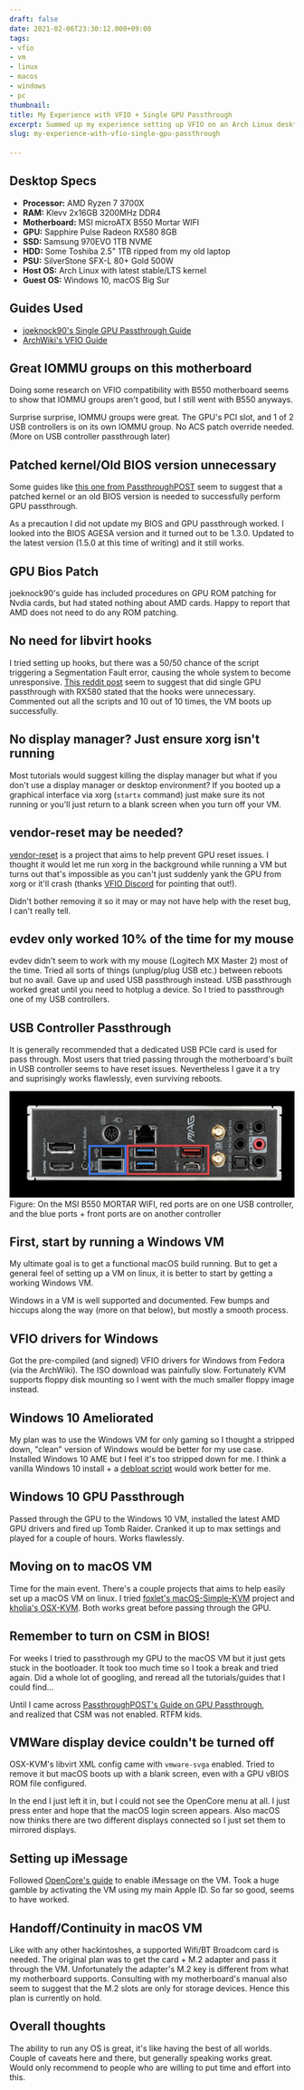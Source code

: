 ```yaml
---
draft: false
date: 2021-02-06T23:30:12.000+09:00
tags:
- vfio
- vm
- linux
- macos
- windows
- pc
thumbnail:
title: My Experience with VFIO + Single GPU Passthrough
excerpt: Summed up my experience setting up VFIO on an Arch Linux desktop.
slug: my-experience-with-vfio-single-gpu-passthrough

---
```

## Desktop Specs

* **Processor:** AMD Ryzen 7 3700X
* **RAM:** Klevv 2x16GB 3200MHz DDR4
* **Motherboard:** MSI microATX B550 Mortar WIFI
* **GPU:** Sapphire Pulse Radeon RX580 8GB
* **SSD:** Samsung 970EVO 1TB NVME
* **HDD:** Some Toshiba 2.5" 1TB ripped from my old laptop
* **PSU:** SilverStone SFX-L 80+ Gold 500W
* **Host OS:** Arch Linux with latest stable/LTS kernel
* **Guest OS:** Windows 10, macOS Big Sur

## Guides Used

* [joeknock90's Single GPU Passthrough Guide](https://github.com/joeknock90/Single-GPU-Passthrough)
* [ArchWiki's VFIO Guide](https://wiki.archlinux.org/index.php/PCI_passthrough_via_OVMF)

## Great IOMMU groups on this motherboard

Doing some research on VFIO compatibility with B550 motherboard seems to show that IOMMU groups aren't good, but I still went with B550 anyways.

Surprise surprise, IOMMU groups were great. The GPU's PCI slot, and 1 of 2 USB controllers is on its own IOMMU group. No ACS patch override needed. (More on USB controller passthrough later)

## Patched kernel/Old BIOS version unnecessary

Some guides like [this one from PassthroughPOST](https://passthroughpo.st/mac-os-vm-guide-part-2-gpu-passthrough-and-tweaks/) seem to suggest that a patched kernel or an old BIOS version is needed to successfully perform GPU passthrough.

As a precaution I did not update my BIOS and GPU passthrough worked. I looked into the BIOS AGESA version and it turned out to be 1.3.0. Updated to the latest version (1.5.0 at this time of writing) and it still works.

## GPU Bios Patch

joeknock90's guide has included procedures on GPU ROM patching for Nvdia cards, but had stated nothing about AMD cards. Happy to report that AMD does not need to do any ROM patching.

## No need for libvirt hooks

I tried setting up hooks, but there was a 50/50 chance of the script triggering a Segmentation Fault error, causing the whole system to become unresponsive. [This reddit post](https://www.reddit.com/r/VFIO/comments/dc3mu3/rx580_my_experiences_in_passthrough/) seem to suggest that did single GPU passthrough with RX580 stated that the hooks were unnecessary. Commented out all the scripts and 10 out of 10 times, the VM boots up successfully.

## No display manager? Just ensure xorg isn't running

Most tutorials would suggest killing the display manager but what if you don't use a display manager or desktop environment? If you booted up a graphical interface via xorg (`startx` command) just make sure its not running or you'll just return to a blank screen when you turn off your VM.

## vendor-reset may be needed?

[vendor-reset](https://www.reddit.com/r/VFIO/comments/jturbd/vendorreset_new_project_to_help_amd_users_vfio/) is a project that aims to help prevent GPU reset issues. I thought it would let me run xorg in the background while running a VM but turns out that's impossible as you can't just suddenly yank the GPU from xorg or it'll crash (thanks [VFIO Discord](https://www.reddit.com/r/VFIO/comments/5b5znr/click_here_to_join_the_vfio_discord_server/) for pointing that out!).

Didn't bother removing it so it may or may not have help with the reset bug, I can't really tell.

## evdev only worked 10% of the time for my mouse

evdev didn't seem to work with my mouse (Logitech MX Master 2) most of the time. Tried all sorts of things (unplug/plug USB etc.) between reboots but no avail. Gave up and used USB passthrough instead. USB passthrough worked great until you need to hotplug a device. So I tried to passthrough one of my USB controllers.

## USB Controller Passthrough

It is generally recommended that a dedicated USB PCIe card is used for pass through. Most users that tried passing through the motherboard's built in USB controller seems to have reset issues. Nevertheless I gave it a try and suprisingly works flawlessly, even surviving reboots.

![I/O layout of an MSI B550 MORTAR WIFI motherboard](../../assets/desktop-io.png)
Figure: On the MSI B550 MORTAR WIFI, red ports are on one USB controller, and the blue ports + front ports are on another controller

## First, start by running a Windows VM

My ultimate goal is to get a functional macOS build running. But to get a general feel of setting up a VM on linux, it is better to start by getting a working Windows VM.

Windows in a VM is well supported and documented. Few bumps and hiccups along the way (more on that below), but mostly a smooth process.

## VFIO drivers for Windows

Got the pre-compiled (and signed) VFIO drivers for Windows from Fedora (via the ArchWiki). The ISO download was painfully slow. Fortunately KVM supports floppy disk mounting so I went with the much smaller floppy image instead.

## Windows 10 Ameliorated

My plan was to use the Windows VM for only gaming so I thought a stripped down, "clean" version of Windows would be better for my use case. Installed Windows 10 AME but I feel it's too stripped down for me. I think a vanilla Windows 10 install + a [debloat script](https://github.com/bmrf/tron/blob/master/README.md) would work better for me.

## Windows 10 GPU Passthrough

Passed through the GPU to the Windows 10 VM, installed the latest AMD GPU drivers and fired up Tomb Raider. Cranked it up to max settings and played for a couple of hours. Works flawlessly.

## Moving on to macOS VM

Time for the main event. There's a couple projects that aims to help easily set up a macOS VM on linux. I tried [foxlet's macOS-Simple-KVM](https://github.com/foxlet/macOS-Simple-KVM) project and [kholia's OSX-KVM](https://github.com/kholia/OSX-KVM). Both works great before passing through the GPU.

## Remember to turn on CSM in BIOS!

For weeks I tried to passthrough my GPU to the macOS VM but it just gets stuck in the bootloader. It took too much time so I took a break and tried again. Did a whole lot of googling, and reread all the tutorials/guides that I could find...

Until I came across [PassthroughPOST's Guide on GPU Passthrough](https://passthroughpo.st/explaining-csm-efifboff-setting-boot-gpu-manually/),  
and realized that CSM was not enabled. RTFM kids.

## VMWare display device couldn't be turned off

OSX-KVM's libvirt XML config came with `vmware-svga` enabled. Tried to remove it but macOS boots up with a blank screen, even with a GPU vBIOS ROM file configured.

In the end I just left it in, but I could not see the OpenCore menu at all. I just press enter and hope that the macOS login screen appears. Also macOS now thinks there are two different displays connected so I just set them to mirrored displays.

## Setting up iMessage

Followed [OpenCore's guide](https://dortania.github.io/OpenCore-Post-Install/universal/iservices.html) to enable iMessage on the VM. Took a huge gamble by activating the VM using my main Apple ID. So far so good, seems to have worked.

## Handoff/Continuity in macOS VM

Like with any other hackintoshes, a supported Wifi/BT Broadcom card is needed. The original plan was to get the card + M.2 adapter and pass it through the VM. Unfortunately the adapter's M.2 key is different from what my motherboard supports. Consulting with my motherboard's manual also seem to suggest that the M.2 slots are only for storage devices. Hence this plan is currently on hold.

## Overall thoughts

The ability to run any OS is great, it's like having the best of all worlds.  
Couple of caveats here and there, but generally speaking works great.  
Would only recommend to people who are willing to put time and effort into this.
